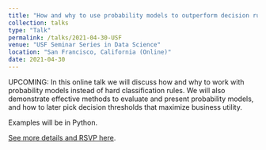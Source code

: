 ```yaml
---
title: "How and why to use probability models to outperform decision rules"
collection: talks
type: "Talk"
permalink: /talks/2021-04-30-USF
venue: "USF Seminar Series in Data Science"
location: "San Francisco, California (Online)"
date: 2021-04-30
---
```


UPCOMING:  In this online talk we will discuss how and why to work with probability models instead of hard classification rules. We will also demonstrate effective methods to evaluate and present probability models, and how to later pick decision thresholds that maximize business utility.

Examples will be in Python.

[See more details and RSVP here](https://www.meetup.com/USF-Seminar-Series-in-Data-Science/events/276764072/).


